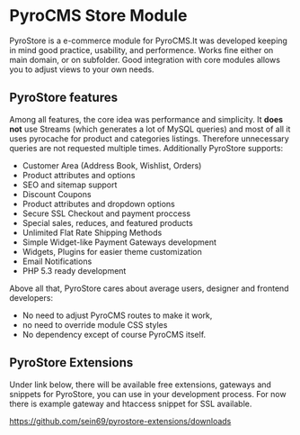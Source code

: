 # PyroCMS Store Module

PyroStore is a e-commerce module for PyroCMS.It was developed keeping in mind good practice, usability, and performence. Works fine either on main domain, or on subfolder. Good integration with core modules allows you to adjust views to your own needs.

## PyroStore features ##

Among all features, the core idea was performance and simplicity. It **does not** use Streams (which generates a lot of MySQL queries) and most of all it uses pyrocache for product and categories listings. Therefore unnecessary queries are not requested multiple times. Additionally PyroStore supports:

* Customer Area (Address Book, Wishlist, Orders)
* Product attributes and options
* SEO and sitemap support
* Discount Coupons
* Product attributes and dropdown options
* Secure SSL Checkout and payment proccess
* Special sales, reduces, and featured products
* Unlimited Flat Rate Shipping Methods
* Simple Widget-like Payment Gateways development
* Widgets, Plugins for easier theme customization
* Email Notifications
* PHP 5.3 ready development

Above all that, PyroStore cares about average users, designer and frontend developers:

* No need to adjust PyroCMS routes to make it work,
* no need to override module CSS styles
* No dependency except of course PyroCMS itself.

## PyroStore Extensions ##

Under link below, there will be available free extensions, gateways and snippets for PyroStore, you can use in your development process. For now there is example gateway and htaccess snippet for SSL available.

https://github.com/sein69/pyrostore-extensions/downloads